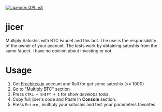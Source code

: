 [![License: GPL v3](https://img.shields.io/badge/License-GPL%20v3-blue.svg)](https://www.gnu.org/licenses/gpl-3.0)
# jicer
Multiply Satoshis with BTC Faucet and this bot. The use is the responsibility of the owner of your account. The tests work by obtaining satoshis from the same faucet. I have no opinion about investing or not.

# Usage
1. Get [Freebitco.in](https://freebitco.in/?r=4180739) account and Roll for get some satoshis (>= 1000)
2. Go to "Multiply BTC" section
3. Press ```CTRL + SHIFT + I``` for show *develops tools*.
4. Copy full jicer's code and *Paste* In **Console** section.
5. Press ```Return``` , multiply your sotoshis and test your parameters favorites. 

